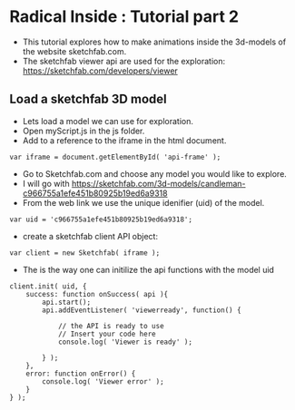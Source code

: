 # Radical Inside : Tutorial part 2

- This tutorial explores how to make animations inside the 3d-models of the website sketchfab.com.
- The sketchfab viewer api are used for the exploration: https://sketchfab.com/developers/viewer

##  Load a sketchfab 3D model
- Lets load a model we can use for exploration.
- Open myScript.js in the js folder.
- Add to a reference to the iframe in the html document.
```
var iframe = document.getElementById( 'api-frame' );
```
- Go to Sketchfab.com and choose any model you would like to explore.
- I will go with https://sketchfab.com/3d-models/candleman-c966755a1efe451b80925b19ed6a9318
- From the web link we use the unique idenifier (uid) of the model.
```
var uid = 'c966755a1efe451b80925b19ed6a9318';
```
- create a sketchfab client API object: 
```
var client = new Sketchfab( iframe );
```
- The is the way one can initilize the api functions with the model uid
```
client.init( uid, {
    success: function onSuccess( api ){
        api.start();
        api.addEventListener( 'viewerready', function() {

            // the API is ready to use
            // Insert your code here
            console.log( 'Viewer is ready' );

        } );
    },
    error: function onError() {
        console.log( 'Viewer error' );
    }
} );
```

